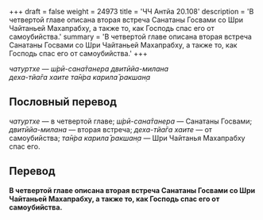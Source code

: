 +++
draft = false
weight = 24973
title = 'ЧЧ Антйа 20.108'
description = 'В четвертой главе описана вторая встреча Санатаны Госвами со Шри Чайтаньей Махапрабху, а также то, как Господь спас его от самоубийства.'
summary = 'В четвертой главе описана вторая встреча Санатаны Госвами со Шри Чайтаньей Махапрабху, а также то, как Господь спас его от самоубийства.'
+++

_чатуртхе — ш́рӣ-сана̄танера двитӣйа-милана  
деха-тйа̄га хаите та̄н̇ра карила̄ ракшан̣а_

## Пословный перевод

_чатуртхе_ — в четвертой главе; _ш́рӣ_\-_сана̄танера_ — Санатаны Госвами; _двитӣйа_\-_милана_ — вторая встреча; _деха_\-_тйа̄га_ _хаите_ — от самоубийства; _та̄н̇ра_ _карила̄_ _ракшан̣а_ — Шри Чайтанья Махапрабху спас его.

## Перевод

**В четвертой главе описана вторая встреча Санатаны Госвами со Шри Чайтаньей Махапрабху, а также то, как Господь спас его от самоубийства.**
